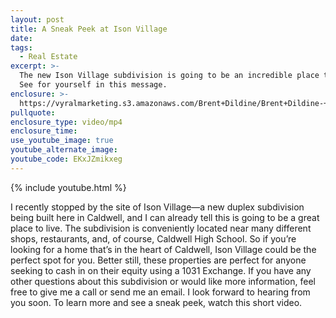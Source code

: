 ```yaml
---
layout: post
title: A Sneak Peek at Ison Village
date:
tags:
  - Real Estate
excerpt: >-
  The new Ison Village subdivision is going to be an incredible place to live.
  See for yourself in this message.
enclosure: >-
  https://vyralmarketing.s3.amazonaws.com/Brent+Dildine/Brent+Dildine-+Showing+the+Duplex+Development+Near+Boise.mp4
pullquote:
enclosure_type: video/mp4
enclosure_time:
use_youtube_image: true
youtube_alternate_image:
youtube_code: EKxJZmikxeg
---
```


{% include youtube.html %}

I recently stopped by the site of Ison Village—a new duplex subdivision being built here in Caldwell, and I can already tell this is going to be a great place to live. The subdivision is conveniently located near many different shops, restaurants, and, of course, Caldwell High School. So if you’re looking for a home that’s in the heart of Caldwell, Ison Village could be the perfect spot for you. Better still, these properties are perfect for anyone seeking to cash in on their equity using a 1031 Exchange. If you have any other questions about this subdivision or would like more information, feel free to give me a call or send me an email. I look forward to hearing from you soon. To learn more and see a sneak peek, watch this short video.<br>&nbsp;

&nbsp;